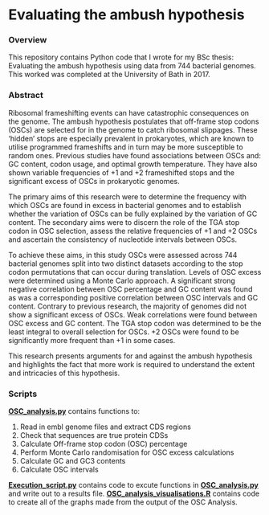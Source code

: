 # Evaluating the ambush hypothesis

### Overview

This repository contains Python code that I wrote for my BSc thesis: Evaluating the ambush hypothesis using data from 744 bacterial genomes. This worked was completed at the University of Bath in 2017.


### Abstract 

Ribosomal frameshifting events can have catastrophic consequences on the genome. The ambush hypothesis postulates that off-frame stop codons (OSCs) are selected for in the genome to catch ribosomal slippages. These ‘hidden’ stops are especially prevalent in prokaryotes, which are known to utilise programmed frameshifts and in turn may be more susceptible to random ones. Previous studies have found associations between OSCs and: GC content, codon usage, and optimal growth temperature. They have also shown variable frequencies of +1 and +2 frameshifted stops and the significant excess of OSCs in prokaryotic genomes.

The primary aims of this research were to determine the frequency with which OSCs are found in excess in bacterial genomes and to establish whether the variation of OSCs can be fully explained by the variation of GC content. The secondary aims were to discern the role of the TGA stop codon in OSC selection, assess the relative frequencies of +1 and +2 OSCs and ascertain the consistency of nucleotide intervals between OSCs.

To achieve these aims, in this study OSCs were assessed across 744 bacterial genomes split into two distinct datasets according to the stop codon permutations that can occur during translation. Levels of OSC excess were determined using a Monte Carlo approach. A significant strong negative correlation between OSC percentage and GC content was found as was a corresponding positive correlation between OSC intervals and GC content. Contrary to previous research, the majority of genomes did not show a significant excess of OSCs. Weak correlations were found between OSC excess and GC content. The TGA stop codon was determined to be the least integral to overall selection for OSCs. +2 OSCs were found to be significantly more frequent than +1 in some cases.

This research presents arguments for and against the ambush hypothesis and highlights the fact that more work is required to understand the extent and intricacies of this hypothesis.


### Scripts

[**OSC_analysis.py**](OSC_analysis.py) contains functions to:

1) Read in embl genome files and extract CDS regions
2) Check that sequences are true protein CDSs
3) Calculate Off-frame stop codon (OSC) percentage
4) Perform Monte Carlo randomisation for OSC excess calculations
5) Calculate GC and GC3 contents
6) Calculate OSC intervals

[**Execution_script.py**](Execution_script.py) contains code to excute functions in [**OSC_analysis.py**](OSC_analysis.py) and write out to a results file.
[**OSC_analysis_visualisations.R**](OSC_analysis_visualisations.R) contains code to create all of the graphs made from the output of the OSC Analysis.
